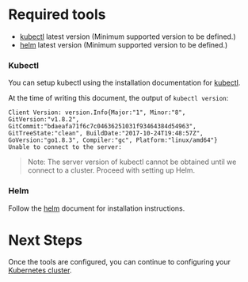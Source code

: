 # Required tools

- [kubectl][] latest version (Minimum supported version to be defined.)
- [helm][] latest version (Minimum supported version to be defined.)

### Kubectl

You can setup kubectl using the installation documentation for [kubectl][].

At the time of writing this document, the output of `kubectl version`:

```
Client Version: version.Info{Major:"1", Minor:"8", GitVersion:"v1.8.2", GitCommit:"bdaeafa71f6c7c04636251031f93464384d54963", GitTreeState:"clean", BuildDate:"2017-10-24T19:48:57Z", GoVersion:"go1.8.3", Compiler:"gc", Platform:"linux/amd64"}
Unable to connect to the server:
```

> Note: The server version of kubectl cannot be obtained until we connect to a
cluster. Proceed with setting up Helm.

### Helm

Follow the [helm][] document for installation instructions.

# Next Steps

Once the tools are configured, you can continue to configuring your
[Kubernetes cluster](README.md#where-do-you-want-to-install-GitLab).

[kubectl]: https://kubernetes.io/docs/tasks/tools/install-kubectl/
[helm]: ../helm/README.md
